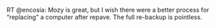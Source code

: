 <!--
id: 224578770
link: http://kevinisom.info/post/224578770/rt-encosia-mozy-is-great-but-i-wish-there-were
slug: rt-encosia-mozy-is-great-but-i-wish-there-were
date: Tue Oct 27 2009 17:58:04 GMT+1300 (NZDT)
raw: {"blog_name":"kevinisom","id":224578770,"post_url":"http://kevinisom.info/post/224578770/rt-encosia-mozy-is-great-but-i-wish-there-were","slug":"rt-encosia-mozy-is-great-but-i-wish-there-were","type":"text","date":"2009-10-27 04:58:04 GMT","timestamp":1256619484,"state":"published","format":"html","reblog_key":"cETNcx94","tags":[],"short_url":"http://tmblr.co/Zw68YyDOipI","highlighted":[],"feed_item":"http://twitter.com/kev_nz/statuses/5192342079","from_feed_id":"650289","note_count":0,"title":null,"body":"<p>RT @encosia: Mozy is great, but I wish there were a better process for &#8220;replacing&#8221; a computer after repave. The full re-backup is pointless.</p>"}
publish: 2009-10-027
tags: 
title: null
-->


RT @encosia: Mozy is great, but I wish there were a better process for
“replacing” a computer after repave. The full re-backup is pointless.


